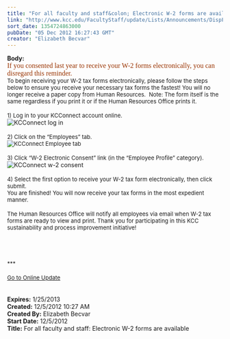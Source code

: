 ```yaml
---
title: "For all faculty and staff&colon; Electronic W-2 forms are available"
link: "http://www.kcc.edu/FacultyStaff/update/Lists/Announcements/DispForm.aspx?ID=922"
sort_date: 1354724863000
pubDate: "05 Dec 2012 16:27:43 GMT"
creator: "Elizabeth Becvar"
---
```


<div><b>Body:</b> <div class="ExternalClass0E472252432B455B9E672607B275B226">
<div><font size="2">
<p style="margin:0in 0in 0pt" class="MsoNormal"><span style="color:black"><font size="3"><font face="Calibri"><font color="#993300">If you consented last year to receive your W-2 forms electronically, you can disregard this reminder.</font></font></font></span></p>
<p style="margin:0in 0in 0pt" class="MsoNormal"><span style="color:black"></span></font><font size="2"></font></p></div>
<div><font size="2">To begin receiving your W-2 tax forms electronically, please follow the steps below to ensure you receive your necessary tax forms the fastest! You will no longer receive a paper copy from Human Resources.  Note: The form itself is the same regardless if you print it or if the Human Resources Office prints it.</font></div>
<div><font size="2"></font> </div>
<div><font size="2">1) Log in to your KCConnect account online.</font></div>
<div><img alt="KCConnect log in" src="/FacultyStaff/update/PublishingImages/KCConnect_log_in_update.JPG" /><br /><font size="2"></font></div>
<div><font size="2"></font> </div>
<div><font size="2">2) Click on the “Employees” tab.</font></div>
<div><font size="2"><img alt="KCConnect Employee tab" src="/FacultyStaff/update/PublishingImages/KCConnect_employee_tab_update.JPG" /> </font></div>
<div><font size="2"></font> </div>
<div><font size="2">3) Click “W-2 Electronic Consent” link (in the “Employee Profile” category).</font></div>
<div><img alt="KCConnect w-2 consent" src="/FacultyStaff/update/PublishingImages/KCConnect_W-2_%20consent_update.JPG" /></div>
<div><font size="2"></font> </div>
<div><font size="2">4) Select the first option to receive your W-2 tax form electronically, then click submit.  <br /></font></div>
<div><font size="2">You are finished! You will now receive your tax forms in the most expedient manner.</font></div>
<div><font size="2"></font> </div>
<div><font size="2">The Human Resources Office will notify all employees via email when W-2 tax forms are ready to view and print. Thank you for participating in this KCC sustainability and process improvement initiative!</font></div>
<div><font size="2"></font> </div>
<div><font size="2"></font> </div>
<div><font size="2"></font> </div>
<div><font size="2"></font> </div>
<div><font size="2">***</font></div>
<div><font size="2"></font> </div>
<div><font size="2"><a href="/FacultyStaff/update/Pages/dailyupdate.aspx">Go to Online Update</a></font><font size="2"></font></div>
<div> </div>
<div><font size="2"></font> </div></div></div>
<div><b>Expires:</b> 1/25/2013</div>
<div><b>Created:</b> 12/5/2012 10:27 AM</div>
<div><b>Created By:</b> Elizabeth Becvar</div>
<div><b>Start Date:</b> 12/5/2012</div>
<div><b>Title:</b> For all faculty and staff: Electronic W-2 forms are available</div>
